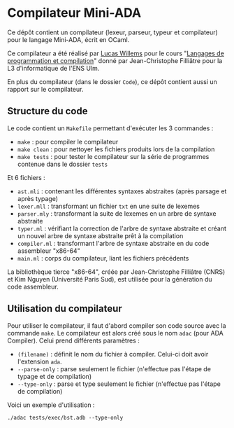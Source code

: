 # Compilateur Mini-ADA

Ce dépôt contient un compilateur (lexeur, parseur, typeur et compilateur) pour le langage Mini-ADA, écrit en OCaml.

Ce compilateur a été réalisé par [Lucas Willems](http://www.lucaswillems.com) pour le cours "[Langages de programmation et compilation](https://www.lri.fr/~filliatr/ens/compil/)" donné par Jean-Christophe Filliâtre pour la L3 d'informatique de l'ENS Ulm.

En plus du compilateur (dans le dossier `Code`), ce dépôt contient aussi un rapport sur le compilateur.

## Structure du code

Le code contient un `Makefile` permettant d'exécuter les 3 commandes :
- `make` : pour compiler le compilateur
- `make clean` : pour nettoyer les fichiers produits lors de la compilation
- `make tests` : pour tester le compilateur sur la série de programmes contenue dans le dossier `tests`

Et 6 fichiers :
- `ast.mli` : contenant les différentes syntaxes abstraites (après parsage et après typage)
- `lexer.mll` : transformant un fichier `txt` en une suite de lexemes
- `parser.mly` : transformant la suite de lexemes en un arbre de syntaxe abstraite
- `typer.ml` : vérifiant la correction de l'arbre de syntaxe abstraite et créant un nouvel arbre de syntaxe abstraite prêt à la compilation
- `compiler.ml` : transformant l'arbre de syntaxe abstraite en du code assembleur "x86-64"
- `main.ml` : corps du compilateur, liant les fichiers précédents

La bibliothèque tierce "x86-64", créée par Jean-Christophe Filliâtre (CNRS) et Kim Nguyen (Université Paris Sud), est utilisée pour la génération du code assembleur.

## Utilisation du compilateur

Pour utiliser le compilateur, il faut d'abord compiler son code source avec la commande `make`. Le compilateur est alors créé sous le nom `adac` (pour ADA Compiler). Celui prend différents paramètres :
- `(filename)` : définit le nom du fichier à compiler. Celui-ci doit avoir l'extension `ada`.
- `--parse-only` : parse seulement le fichier (n'effectue pas l'étape de typage et de compilation)
- `--type-only` : parse et type seulement le fichier (n'effectue pas l'étape de compilation)

Voici un exemple d'utilisation :

```
./adac tests/exec/bst.adb --type-only
```